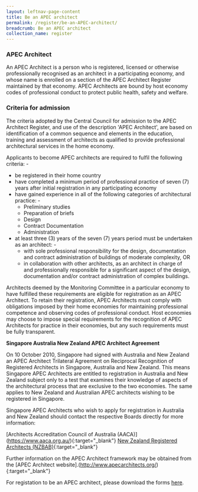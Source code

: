 ```yaml
---
layout: leftnav-page-content
title: Be an APEC architect
permalink: /register/be-an-APEC-architect/
breadcrumb: Be an APEC architect
collection_name: register
---
```


### **APEC Architect**

An APEC Architect is a person who is registered, licensed or otherwise professionally recognised as an architect in a participating economy, and whose name is enrolled on a section of the APEC Architect Register maintained by that economy. APEC Architects are bound by host economy codes of professional conduct to protect public health, safety and welfare.

### **Criteria for admission**

The criteria adopted by the Central Council for admission to the APEC Architect Register, and use of the description 'APEC Architect', are based on identification of a common sequence and elements in the education, training and assessment of architects as qualified to provide professional architectural services in the home economy.

Applicants to become APEC architects are required to fulfil the following criteria: -
* be registered in their home country
* have completed a minimum period of professional practice of seven (7) years after initial registration in any participating economy
* have gained experience in all of the following categories of architectural practice: -
	* Preliminary studies
	* Preparation of briefs
	* Design
	* Contract Documentation
	* Administration
* at least three (3) years of the seven (7) years period must be undertaken as an architect: -
	* with sole professional responsibility for the design, documentation and contract administration of buildings of moderate complexity, OR
	* in collaboration with other architects, as an architect in charge of and professionally responsible for a significant aspect of the design, documentation and/or contract administration of complex buildings.

Architects deemed by the Monitoring Committee in a particular economy to have fulfilled these requirements are eligible for registration as an APEC Architect. To retain their registration, APEC Architects must comply with obligations imposed by their home economies for maintaining professional competence and observing codes of professional conduct. Host economies may choose to impose special requirements for the recognition of APEC Architects for practice in their economies, but any such requirements must be fully transparent.

**Singapore Australia New Zealand APEC Architect Agreement**

On 10 October 2010, Singapore had signed with Australia and New Zealand an APEC Architect Trilateral Agreement on Reciprocal Recognition of Registered Architects in Singapore, Australia and New Zealand. This means Singapore APEC Architects are entitled to registration in Australia and New Zealand subject only to a test that examines their knowledge of aspects of the architectural process that are exclusive to the two economies. The same applies to New Zealand and Australian APEC architects wishing to be registered in Singapore. 

Singapore APEC Architects who wish to apply for registration in Australia and New Zealand should contact the respective Boards directly for more information:

[Architects Accreditation Council of Australia (AACA)] (https://www.aaca.org.au/){:target="_blank"}
[New Zealand Registered Architects (NZBAB)](https://www.nzrab.nz/Search/){:target="_blank"}

Further information on the APEC Architect framework may be obtained from the [APEC Architect website].(http://www.apecarchitects.org/){:target="_blank"}

For registation to be an APEC architect, please download the forms [here](/register/application-forms).

